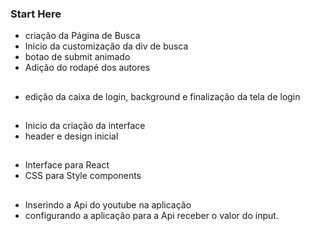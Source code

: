 ### Start Here

- criação da Página de Busca
- Inicio da customização da div de busca
- botao de submit animado
- Adição do rodapé dos autores

##
- edição da caixa de login, background e finalização da tela de login
##
- Inicio da criação da interface
- header e design inicial
##
- Interface para React
- CSS para Style components
##
- Inserindo a Api do youtube na aplicação
- configurando a aplicação para a Api receber o valor do input.
##
